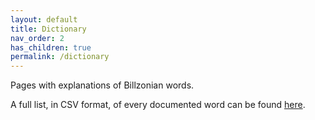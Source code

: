 ```yaml
---
layout: default
title: Dictionary
nav_order: 2
has_children: true
permalink: /dictionary
---
```


Pages with explanations of Billzonian words.

A full list, in CSV format, of every documented word can be found [here](../vocabulary.csv).